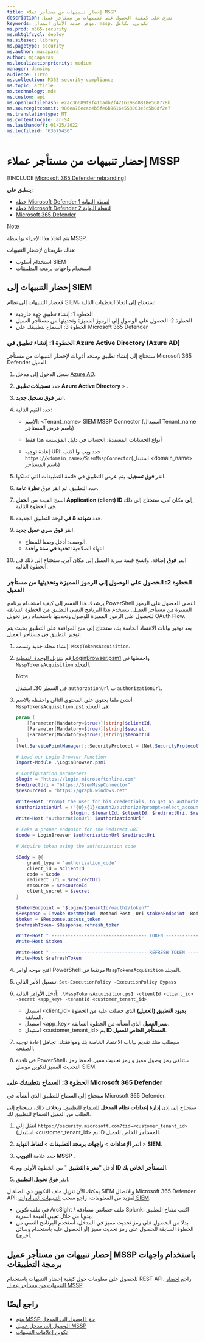 ```yaml
---
title: إحضار تنبيهات من مستأجر عملاء MSSP
description: تعرف على كيفية الحصول على تنبيهات من مستأجر عميل
keywords: موفر خدمة الأمان المدار، mssp، تكوين، تكامل
ms.prod: m365-security
ms.mktglfcycl: deploy
ms.sitesec: library
ms.pagetype: security
ms.author: macapara
author: mjcaparas
ms.localizationpriority: medium
manager: dansimp
audience: ITPro
ms.collection: M365-security-compliance
ms.topic: article
ms.technology: mde
ms.custom: api
ms.openlocfilehash: e2ac36689f9f41badb2f4216198d8818e568778b
ms.sourcegitcommit: 986ea76ecaceb5fe6b9616e553003e3c5b0df2e7
ms.translationtype: MT
ms.contentlocale: ar-SA
ms.lasthandoff: 01/25/2022
ms.locfileid: "63575436"
---
```

# <a name="fetch-alerts-from-mssp-customer-tenant"></a>إحضار تنبيهات من مستأجر عملاء MSSP

[!INCLUDE [Microsoft 365 Defender rebranding](../../includes/microsoft-defender.md)]

**ينطبق على:**
- [خطة Microsoft Defender لنقطة النهاية 1](https://go.microsoft.com/fwlink/?linkid=2154037)
- [خطة Microsoft Defender لنقطة النهاية 2](https://go.microsoft.com/fwlink/?linkid=2154037)
- [Microsoft 365 Defender](https://go.microsoft.com/fwlink/?linkid=2118804)

> [!NOTE]
> يتم اتخاذ هذا الإجراء بواسطة MSSP.

هناك طريقتان لإحضار التنبيهات:

- استخدام أسلوب SIEM
- استخدام واجهات برمجة التطبيقات

## <a name="fetch-alerts-into-your-siem"></a>إحضار التنبيهات إلى SIEM

لإحضار التنبيهات إلى نظام SIEM، ستحتاج إلى اتخاذ الخطوات التالية:

- الخطوة 1: إنشاء تطبيق جهة خارجية
- الخطوة 2: الحصول على الوصول إلى الرموز المميزة وتحديثها من مستأجر العميل
- الخطوة 3: السماح بتطبيقك على Microsoft 365 Defender

### <a name="step-1-create-an-application-in-azure-active-directory-azure-ad"></a>الخطوة 1: إنشاء تطبيق في Azure Active Directory (Azure AD)

ستحتاج إلى إنشاء تطبيق ومنحه أذونات لإحضار التنبيهات من مستأجر Microsoft 365 Defender العميل.

1. سجل الدخول إلى مدخل [Azure AD](https://aad.portal.azure.com/).

2. حدد **تسجيلات تطبيق Azure Active Directory** \> **.**

3. انقر **فوق تسجيل جديد**.

4. حدد القيم التالية:

    - الاسم: \<Tenant_name\> SIEM MSSP Connector (استبدال Tenant_name باسم عرض المستأجر)

    - أنواع الحسابات المعتمدة: الحساب في دليل المؤسسة هذا فقط
    - إعادة توجيه URI: حدد ويب وا اكتب `https://<domain_name>/SiemMsspConnector`(استبدل <domain_name> باسم المستأجر)

5. انقر **فوق تسجيل**. يتم عرض التطبيق في قائمة التطبيقات التي تملكها.

6. حدد التطبيق، ثم انقر فوق **نظرة عامة**.

7. انسخ القيمة من **الحقل Application (client) ID إلى** مكان آمن، ستحتاج إلى ذلك في الخطوة التالية.

8. حدد **شهادة & في** لوحة التطبيق الجديدة.

9. انقر **فوق سري عميل جديد**.

    - الوصف: أدخل وصفا للمفتاح.
    - انتهاء الصلاحية: **تحديد في سنة واحدة**

10. انقر **فوق** إضافة، وانسخ قيمة سرية العميل إلى مكان آمن، ستحتاج إلى ذلك في الخطوة التالية.

### <a name="step-2-get-access-and-refresh-tokens-from-your-customers-tenant"></a>الخطوة 2: الحصول على الوصول إلى الرموز المميزة وتحديثها من مستأجر العميل

يرشدك هذا القسم إلى كيفية استخدام برنامج PowerShell النصي للحصول على الرموز المميزة من مستأجر العميل. يستخدم هذا البرنامج النصي التطبيق من الخطوة السابقة للحصول على الرموز المميزة للوصول وتحديثها باستخدام رمز تخويل OAuth Flow.

بعد توفير بيانات الاعتماد الخاصة بك، ستحتاج إلى منح الموافقة على التطبيق بحيث يتم توفير التطبيق في مستأجر العميل.

1. إنشاء مجلد جديد ونسمه: `MsspTokensAcquisition`.

2. قم [بتنزيل الوحدة النمطية LoginBrowser.psm1](https://github.com/shawntabrizi/Microsoft-Authentication-with-PowerShell-and-MSAL/blob/master/Authorization%20Code%20Grant%20Flow/LoginBrowser.psm1) واحفظها في `MsspTokensAcquisition` المجلد.

    > [!NOTE]
    > في السطر 30، استبدل `authorzationUrl` ب `authorizationUrl`.

3. أنشئ ملفا يحتوي على المحتوى التالي واحفظه بالاسم `MsspTokensAcquisition.ps1` في المجلد:

    ```powershell
    param (
        [Parameter(Mandatory=$true)][string]$clientId,
        [Parameter(Mandatory=$true)][string]$secret,
        [Parameter(Mandatory=$true)][string]$tenantId
    )
    [Net.ServicePointManager]::SecurityProtocol = [Net.SecurityProtocolType]::Tls12

    # Load our Login Browser Function
    Import-Module .\LoginBrowser.psm1

    # Configuration parameters
    $login = "https://login.microsoftonline.com"
    $redirectUri = "https://SiemMsspConnector"
    $resourceId = "https://graph.windows.net"

    Write-Host 'Prompt the user for his credentials, to get an authorization code'
    $authorizationUrl = ("{0}/{1}/oauth2/authorize?prompt=select_account&response_type=code&client_id={2}&redirect_uri={3}&resource={4}" -f
                        $login, $tenantId, $clientId, $redirectUri, $resourceId)
    Write-Host "authorzationUrl: $authorizationUrl"

    # Fake a proper endpoint for the Redirect URI
    $code = LoginBrowser $authorizationUrl $redirectUri

    # Acquire token using the authorization code

    $Body = @{
        grant_type = 'authorization_code'
        client_id = $clientId
        code = $code
        redirect_uri = $redirectUri
        resource = $resourceId
        client_secret = $secret
    }

    $tokenEndpoint = "$login/$tenantId/oauth2/token?"
    $Response = Invoke-RestMethod -Method Post -Uri $tokenEndpoint -Body $Body
    $token = $Response.access_token
    $refreshToken= $Response.refresh_token

    Write-Host " ----------------------------------- TOKEN ---------------------------------- "
    Write-Host $token

    Write-Host " ----------------------------------- REFRESH TOKEN ---------------------------------- "
    Write-Host $refreshToken
    ```
4. افتح موجه أوامر PowerShell مرتفعا في `MsspTokensAcquisition` المجلد.

5. تشغيل الأمر التالي: `Set-ExecutionPolicy -ExecutionPolicy Bypass`

6. أدخل الأوامر التالية: `.\MsspTokensAcquisition.ps1 -clientId <client_id> -secret <app_key> -tenantId <customer_tenant_id>`

    - استبدل \<client_id\> **بميود التطبيق (العميل)** الذي حصلت عليه من الخطوة السابقة.
    - استبدل \<app_key\> **بسر العميل** الذي أنشأته من الخطوة السابقة.
    - استبدل \<customer_tenant_id\> بم **ID المستأجر الخاص للعميل**.

7. سيطلب منك تقديم بيانات الاعتماد الخاصة بك وموافقتك. تجاهل إعادة توجيه الصفحة.

8. في نافذة PowerShell، ستتلقى رمز وصول مميز و رمز تحديث مميز. احفظ رمز التحديث المميز لتكوين موصل SIEM.

### <a name="step-3-allow-your-application-on-microsoft-365-defender"></a>الخطوة 3: السماح بتطبيقك على Microsoft 365 Defender

ستحتاج إلى السماح للتطبيق الذي أنشأته في Microsoft 365 Defender.

ستحتاج إلى إذن **إدارة إعدادات نظام المدخل** للسماح للتطبيق. وبخلاف ذلك، ستحتاج إلى الطلب من العميل السماح للتطبيق لك.

1. انتقل إلى `https://security.microsoft.com?tid=<customer_tenant_id>` (استبدل \<customer_tenant_id\> بم ID المستأجر الخاص للعميل.

2. انقر **الإعدادات** \> **واجهات برمجة التطبيقات** \> **لنقاط النهاية** \> **SIEM**.

3. حدد علامة **التبويب MSSP** .

4. أدخل **"معر ة التطبيق** " من الخطوة الأولى وم **ID المستأجر الخاص بك**.

5. انقر **فوق تخويل التطبيق**.

يمكنك الآن تنزيل ملف التكوين ذي الصلة ل SIEM والاتصال Microsoft 365 Defender API. لمزيد من المعلومات، راجع سحب [التنبيهات إلى أدوات SIEM](configure-siem.md).

- في ملف تكوين ArcSight / ملف خصائص مصادقة Splunk، اكتب مفتاح التطبيق يدويا من خلال تعيين القيمة السرية.
- بدلا من الحصول على رمز تحديث مميز في المدخل، استخدم البرنامج النصي من الخطوة السابقة للحصول على رمز تحديث مميز (أو الحصول عليه باستخدام وسائل أخرى).

## <a name="fetch-alerts-from-mssp-customers-tenant-using-apis"></a>إحضار تنبيهات من مستأجر عميل MSSP باستخدام واجهات برمجة التطبيقات

للحصول على معلومات حول كيفية إحضار التنبيهات باستخدام REST API، راجع [إحضار التنبيهات من مستأجر عميل MSSP](fetch-alerts-mssp.md).

## <a name="see-also"></a>راجع أيضًا

- [منح MSSP حق الوصول إلى المدخل](grant-mssp-access.md)
- [الوصول إلى مدخل عميل MSSP](access-mssp-portal.md)
- [تكوين إعلامات التنبيهات](configure-mssp-notifications.md)
